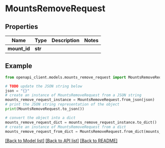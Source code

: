 # MountsRemoveRequest


## Properties

Name | Type | Description | Notes
------------ | ------------- | ------------- | -------------
**mount_id** | **str** |  | 

## Example

```python
from openapi_client.models.mounts_remove_request import MountsRemoveRequest

# TODO update the JSON string below
json = "{}"
# create an instance of MountsRemoveRequest from a JSON string
mounts_remove_request_instance = MountsRemoveRequest.from_json(json)
# print the JSON string representation of the object
print(MountsRemoveRequest.to_json())

# convert the object into a dict
mounts_remove_request_dict = mounts_remove_request_instance.to_dict()
# create an instance of MountsRemoveRequest from a dict
mounts_remove_request_from_dict = MountsRemoveRequest.from_dict(mounts_remove_request_dict)
```
[[Back to Model list]](../README.md#documentation-for-models) [[Back to API list]](../README.md#documentation-for-api-endpoints) [[Back to README]](../README.md)


